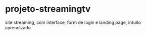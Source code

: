 # projeto-streamingtv
site streaming, com interface, form de login e landing page, intuito aprendizado
